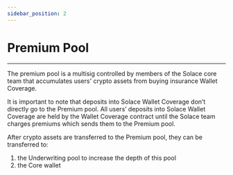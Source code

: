 ```yaml
---
sidebar_position: 2
---
```


# Premium Pool
---
The premium pool is a multisig controlled by members of the Solace core team that accumulates users' crypto assets from buying insurance Wallet Coverage. 

It is important to note that deposits into Solace Wallet Coverage don’t directly go to the Premium pool. All users’ deposits into Solace Wallet Coverage are held by the Wallet Coverage contract until the Solace team charges premiums which sends them to the Premium pool.

After crypto assets are transferred to the Premium pool, they can be transferred to:

1. the Underwriting pool to increase the depth of this pool
2. the Core wallet
